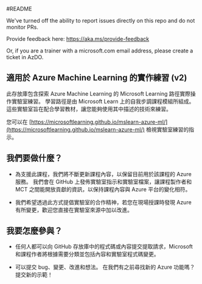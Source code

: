 #README

We've turned off the ability to report issues directly on this repo and do not monitor PRs.

Provide feedback here: https://aka.ms/provide-feedback

Or, if you are a trainer with a microsoft.com email address, please create a ticket in AzDO.

## 適用於 Azure Machine Learning 的實作練習 (v2)

此存放庫包含探索 Azure Machine Learning 的 Microsoft Learning 路徑實際操作實驗室練習。 學習路徑是由 Microsoft Learn 上的自我步調課程模組所組成。 這些實驗室旨在配合學習教材，讓您能夠使用其中描述的技術來練習。

您可以在 [https://microsoftlearning.github.io/mslearn-azure-ml/](https://microsoftlearning.github.io/mslearn-azure-ml/) 檢視實驗室練習的指示。

## 我們要做什麼？

- 為支援此課程，我們將不斷更新課程內容，以保留目前用於該課程的 Azure 服務。  我們會在 GitHub 上發佈實驗室指示和實驗室檔案，讓課程製作者和 MCT 之間能開放貢獻的資訊，以保持課程內容與 Azure 平台的變化相符。

- 我們希望透過此方式提倡實驗室的合作精神，若您在現場授課時發現 Azure 有所變更，歡迎您直接在實驗室來源中加以改進。 

## 我要怎麼參與？

- 任何人都可以向 GitHub 存放庫中的程式碼或內容提交提取請求，Microsoft 和課程作者將根據需要分類並包括內容和實驗室程式碼變更。

- 可以提交 bug、變更、改進和想法。  在我們有之前尋找新的 Azure 功能嗎？  提交新的示範！
